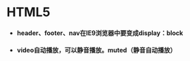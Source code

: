 # 							HTML5

- #### header、footer、nav在IE9浏览器中要变成display：block

- #### video自动播放，可以静音播放。muted（静音自动播放）

